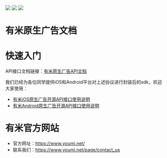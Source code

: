 [![](https://img.shields.io/badge/license-MIT-blue.svg)](LICENSE) [![](https://img.shields.io/badge/android-1.2.1-blue.svg)](https://github.com/youmi/nativead/releases/tag/android-1.2.1) [![](https://img.shields.io/badge/ios-1.0.4-blue.svg)](https://github.com/youmi/nativead/releases/tag/1.0.4)

有米原生广告文档
===========

# 快速入门

API接口文档链接：[有米原生广告API文档](有米原生广告API文档.md)

我们已经为各位同学提供iOS和Android平台对上述协议进行封装后的sdk，欢迎大家使用：

* [有米iOS原生广告开源API接口使用说明](YMNativeAdS-iOS)
* [有米Android原生广告开源API接口使用说明](YMNativeAdS-android)

# 有米官方网站

* 官方网址：https://www.youmi.net/
* 联系我们：https://www.youmi.net/page/contact_us

